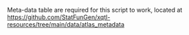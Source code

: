 Meta-data table are required for this script to work, located at https://github.com/StatFunGen/xqtl-resources/tree/main/data/atlas_metadata
